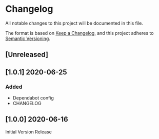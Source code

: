 # Changelog
All notable changes to this project will be documented in this file.

The format is based on [Keep a Changelog](https://keepachangelog.com/en/1.0.0/),
and this project adheres to [Semantic Versioning](https://semver.org/spec/v2.0.0.html).

## [Unreleased]
<!-- markdownlint-disable -->
## [1.0.1] 2020-06-25

### Added
- Dependabot config
- CHANGELOG

## [1.0.0] 2020-06-16
Initial Version Release
<!-- markdownlint-restore -->

